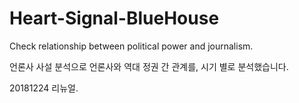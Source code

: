 # Heart-Signal-BlueHouse
Check relationship between political power and journalism.

언론사 사설 분석으로 언론사와 역대 정권 간 관계를, 시기 별로 분석했습니다.

20181224 리뉴얼.

